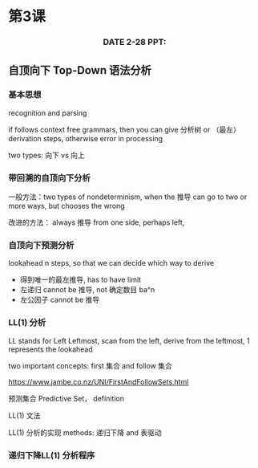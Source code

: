 # 第3课

<center> <h3> DATE 2-28 PPT: </h3> </center>

## 自顶向下 Top-Down 语法分析

### 基本思想

recognition and parsing

if follows context free grammars, then you can give 分析树 or （最左） derivation steps, otherwise error in processing

two types: 向下 vs 向上 

### 带回溯的自顶向下分析

一般方法：two types of nondeterminism, when the 推导 can go to two or more ways, but chooses the wrong 

改进的方法： always 推导 from one side, perhaps left, 

### 自顶向下预测分析 

lookahead n steps, so that we can decide which way to derive

- 得到唯一的最左推导, has to have limit
- 左递归 cannot be 推导, not 确定数目 ba^n 
- 左公因子 cannot be 推导

### LL(1) 分析

LL stands for Left Leftmost, scan from the left, derive from the leftmost, 1 represents the lookahead

two important concepts: first 集合 and follow 集合 

https://www.jambe.co.nz/UNI/FirstAndFollowSets.html 

预测集合 Predictive Set， definition

LL(1) 文法

LL(1) 分析的实现 methods: 递归下降 and 表驱动 

### 递归下降LL(1) 分析程序














